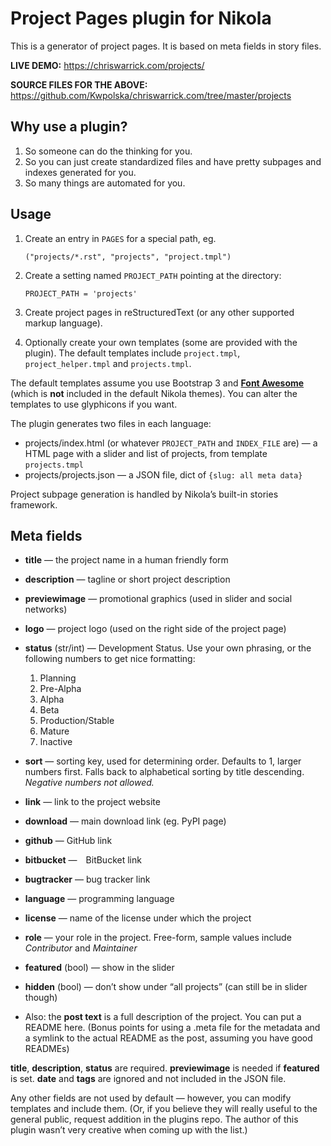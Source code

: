 Project Pages plugin for Nikola
===============================

This is a generator of project pages.  It is based on meta fields in story
files.

**LIVE DEMO:** <https://chriswarrick.com/projects/>

**SOURCE FILES FOR THE ABOVE:** <https://github.com/Kwpolska/chriswarrick.com/tree/master/projects>

Why use a plugin?
-----------------

1. So someone can do the thinking for you.
2. So you can just create standardized files and have pretty subpages and
   indexes generated for you.
3. So many things are automated for you.

Usage
-----

1. Create an entry in `PAGES` for a special path, eg.

       ("projects/*.rst", "projects", "project.tmpl")

2. Create a setting named `PROJECT_PATH` pointing at the directory:

       PROJECT_PATH = 'projects'

3. Create project pages in reStructuredText (or any other supported markup language).
4. Optionally create your own templates (some are provided with the plugin).
   The default templates include `project.tmpl`, `project_helper.tmpl` and
   `projects.tmpl`.

The default templates assume you use Bootstrap 3 and [**Font
Awesome**](http://fortawesome.github.io/Font-Awesome) (which is **not**
included in the default Nikola themes).  You can alter the templates to use
glyphicons if you want.

The plugin generates two files in each language:

* projects/index.html (or whatever `PROJECT_PATH` and `INDEX_FILE` are) — a HTML
  page with a slider and list of projects, from template `projects.tmpl`
* projects/projects.json — a JSON file, dict of `{slug: all meta data}`

Project subpage generation is handled by Nikola’s built-in stories framework.

Meta fields
-----------

* **title** — the project name in a human friendly form
* **description** — tagline or short project description
* **previewimage** — promotional graphics (used in slider and social networks)
* **logo** — project logo (used on the right side of the project page)
* **status** (str/int) — Development Status.  Use your own phrasing, or the
  following numbers to get nice formatting:

    1. Planning
    2. Pre-Alpha
    3. Alpha
    4. Beta
    5. Production/Stable
    6. Mature
    7. Inactive
* **sort** — sorting key, used for determining order.  Defaults to 1, larger numbers
  first.  Falls back to alphabetical sorting by title descending.  *Negative
  numbers not allowed.*
* **link** — link to the project website
* **download** — main download link (eg. PyPI page)
* **github** — GitHub link
* **bitbucket** — BitBucket link
* **bugtracker** — bug tracker link
* **language** — programming language
* **license** — name of the license under which the project
* **role** — your role in the project.  Free-form, sample values include
  *Contributor* and *Maintainer*
* **featured** (bool) — show in the slider
* **hidden** (bool) — don’t show under “all projects” (can still be in slider though)
* Also: the **post text** is a full description of the project.  You can put a
  README here.  (Bonus points for using a .meta file for the metadata and a
  symlink to the actual README as the post, assuming you have good READMEs)

**title**, **description**, **status** are required.  **previewimage** is needed if
**featured** is set.  **date** and **tags** are ignored and not included in the
JSON file.

Any other fields are not used by default — however, you can modify templates
and include them.  (Or, if you believe they will really useful to the general
public, request addition in the plugins repo.  The author of this plugin wasn’t
very creative when coming up with the list.)
